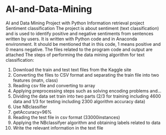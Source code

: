 # AI-and-Data-Mining
AI and Data Mining Project with Python
Information retrieval project
Sentiment classification
The project is about sentiment (text classification) and is used to identify positive and negative sentiments from sentences written by users. It is written with Python code and in Anaconda environment. It should be mentioned that in this code, 1 means positive and 0 means negative.
The files related to the program code and output are attached
The steps of performing the data mining algorithm for text classification:
1.	Download the train and test text files from the Kaggle site
2.	Converting the files to CSV format and separating the train file into two features (matn, class)
3.	Reading csv file and converting to array
4.	Applying preprocessing steps such as solving encoding problems and...
5.	Dividing the data set train into two parts (2/3 for training including 4600 data and 1/3 for testing including 2300 algorithm accuracy data)
6.	Use NBclassifier
7.	getAccuracy=96%
8.	Reading the test file in csv format (33000instances)
9.	Applying the NBclassifyer algorithm and obtaining labels related to data
10.	Write the relevant information in the text file

